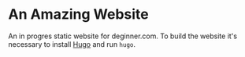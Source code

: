 An Amazing Website
=======

An in progres static website for deginner.com. To build the website it's necessary to install [Hugo](http://gohugo.io/) and run `hugo`.
